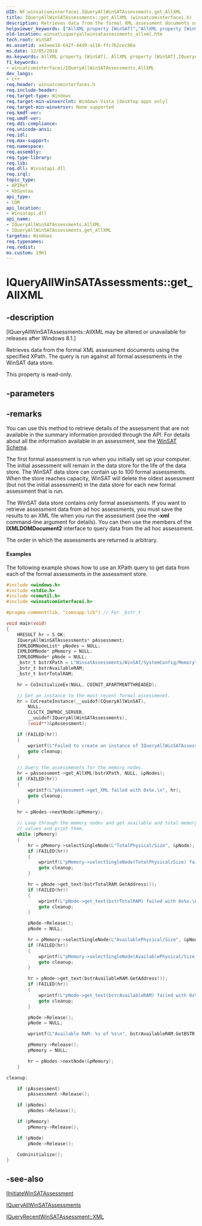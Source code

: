 ```yaml
---
UID: NF:winsatcominterfacei.IQueryAllWinSATAssessments.get_AllXML
title: IQueryAllWinSATAssessments::get_AllXML (winsatcominterfacei.h)
description: Retrieves data from the formal XML assessment documents using the specified XPath. The query is run against all formal assessments in the WinSAT data store.helpviewer_keywords: ["AllXML property [WinSAT]","AllXML property [WinSAT]","IQueryAllWinSATAssessments interface","IQueryAllWinSATAssessments interface [WinSAT]","AllXML property","IQueryAllWinSATAssessments.AllXML","IQueryAllWinSATAssessments.get_AllXML","IQueryAllWinSATAssessments::AllXML","IQueryAllWinSATAssessments::get_AllXML","get_AllXML","winsat.iqueryallwinsatassessments_allxml","winsatcominterfacei/IQueryAllWinSATAssessments::AllXML","winsatcominterfacei/IQueryAllWinSATAssessments::get_AllXML"]
old-location: winsat\iqueryallwinsatassessments_allxml.htm
tech.root: WinSAT
ms.assetid: a43aee18-642f-44d9-a116-ffc762cec80a
ms.date: 12/05/2018
ms.keywords: AllXML property [WinSAT], AllXML property [WinSAT],IQueryAllWinSATAssessments interface, IQueryAllWinSATAssessments interface [WinSAT],AllXML property, IQueryAllWinSATAssessments.AllXML, IQueryAllWinSATAssessments.get_AllXML, IQueryAllWinSATAssessments::AllXML, IQueryAllWinSATAssessments::get_AllXML, get_AllXML, winsat.iqueryallwinsatassessments_allxml, winsatcominterfacei/IQueryAllWinSATAssessments::AllXML, winsatcominterfacei/IQueryAllWinSATAssessments::get_AllXML
f1_keywords:
- winsatcominterfacei/IQueryAllWinSATAssessments.AllXML
dev_langs:
- c++
req.header: winsatcominterfacei.h
req.include-header: 
req.target-type: Windows
req.target-min-winverclnt: Windows Vista [desktop apps only]
req.target-min-winversvr: None supported
req.kmdf-ver: 
req.umdf-ver: 
req.ddi-compliance: 
req.unicode-ansi: 
req.idl: 
req.max-support: 
req.namespace: 
req.assembly: 
req.type-library: 
req.lib: 
req.dll: Winsatapi.dll
req.irql: 
topic_type:
- APIRef
- kbSyntax
api_type:
- COM
api_location:
- Winsatapi.dll
api_name:
- IQueryAllWinSATAssessments.AllXML
- IQueryAllWinSATAssessments.get_AllXML
targetos: Windows
req.typenames: 
req.redist: 
ms.custom: 19H1
---
```


# IQueryAllWinSATAssessments::get_AllXML


## -description


<p class="CCE_Message">[IQueryAllWinSATAssessments::AllXML may be altered or unavailable for releases after Windows 8.1.]

Retrieves data from the formal XML assessment documents using the specified XPath. The query is run against all formal assessments in the WinSAT data store.

This property is read-only.


## -parameters


## -remarks



You can use this method to retrieve details of the assessment that are not available in the summary information provided through the API. For details about all the information available in an assessment, see the <a href="https://docs.microsoft.com/windows/desktop/WinSAT/winsat-schema">WinSAT Schema</a>.

The first formal assessment is run when you initially set up your computer. The initial assessment will remain in the data store for the life of the data store. The WinSAT data store can contain up to 100 formal assessments. When the store reaches capacity, WinSAT will delete the oldest assessment (but not the initial assessment) in the data store for each new formal assessment that is run.

The WinSAT data store contains only formal assessments. If you want to retrieve assessment data from ad hoc assessments, you must save the results to an XML file when you run the assessment (see the <b>-xml</b> command-line argument for details). You can then use the members of the <b>IXMLDOMDocument2</b> interface to query data from the ad hoc assessment.

The order in which the assessments are returned is arbitrary.


#### Examples

The following example shows how to use an XPath query to get data from each of the formal assessments in the assessment store.


```cpp
#include <windows.h>
#include <stdio.h>
#include <comutil.h>
#include <winsatcominterfacei.h>

#pragma comment(lib, "comsupp.lib") // For _bstr_t

void main(void)
{
    HRESULT hr = S_OK;
    IQueryAllWinSATAssessments* pAssessment;
    IXMLDOMNodeList* pNodes = NULL;
    IXMLDOMNode* pMemory = NULL;
    IXMLDOMNode* pNode = NULL;
    _bstr_t bstrXPath = L"WinsatAssessments/WinSAT/SystemConfig/Memory";
    _bstr_t bstrAvailableRAM;
    _bstr_t bstrTotalRAM;

    hr = CoInitializeEx(NULL, COINIT_APARTMENTTHREADED);

    // Get an instance to the most recent formal assessmenet.
    hr = CoCreateInstance(__uuidof(CQueryAllWinSAT),
        NULL,
        CLSCTX_INPROC_SERVER,
        __uuidof(IQueryAllWinSATAssessments),
        (void**)&pAssessment);

    if (FAILED(hr))
    {
        wprintf(L"Failed to create an instance of IQueryAllWinSATAssessments. Failed with 0x%x.\n", hr);
        goto cleanup;
    }

    // Query the assessmenets for the memory nodes.
    hr = pAssessment->get_AllXML(bstrXPath, NULL, &pNodes);
    if (FAILED(hr))
    {
        wprintf(L"pAssessment->get_XML failed with 0x%x.\n", hr);
        goto cleanup;
    }

    hr = pNodes->nextNode(&pMemory);

    // Loop through the memory nodes and get available and total memory size
    // values and print them.
    while (pMemory)
    {
        hr = pMemory->selectSingleNode(L"TotalPhysical/Size", &pNode);
        if (FAILED(hr))
        {
            wprintf(L"pMemory->selectSingleNode(TotalPhysical/Size) failed with 0x%x.\n", hr);
            goto cleanup;
        }

        hr = pNode->get_text(bstrTotalRAM.GetAddress());
        if (FAILED(hr))
        {
            wprintf(L"pNode->get_text(bstrTotalRAM) failed with 0x%x.\n", hr);
            goto cleanup;
        }

        pNode->Release();
        pNode = NULL;

        hr = pMemory->selectSingleNode(L"AvailablePhysical/Size", &pNode);
        if (FAILED(hr))
        {
            wprintf(L"pMemory->selectSingleNode(AvailablePhysical/Size) failed with 0x%x.\n", hr);
            goto cleanup;
        }

        hr = pNode->get_text(bstrAvailableRAM.GetAddress());
        if (FAILED(hr))
        {
            wprintf(L"pNode->get_text(bstrAvailableRAM) failed with 0x%x.\n", hr);
            goto cleanup;
        }

        pNode->Release();
        pNode = NULL;

        wprintf(L"Available RAM: %s of %s\n", bstrAvailableRAM.GetBSTR(), bstrTotalRAM.GetBSTR());

        pMemory->Release();
        pMemory = NULL;

        hr = pNodes->nextNode(&pMemory);
    }

cleanup:

    if (pAssessment)
        pAssessment->Release();

    if (pNodes)
        pNodes->Release();

    if (pMemory)
        pMemory->Release();

    if (pNode)
        pNode->Release();

    CoUninitialize();
}

```





## -see-also




<a href="https://docs.microsoft.com/windows/desktop/api/winsatcominterfacei/nn-winsatcominterfacei-iinitiatewinsatassessment">IInitiateWinSATAssessment</a>



<a href="https://docs.microsoft.com/windows/desktop/api/winsatcominterfacei/nn-winsatcominterfacei-iqueryallwinsatassessments">IQueryAllWinSATAssessments</a>



<a href="https://docs.microsoft.com/windows/desktop/api/winsatcominterfacei/nf-winsatcominterfacei-iqueryrecentwinsatassessment-get_xml">IQueryRecentWinSATAssessment::XML</a>
 

 

